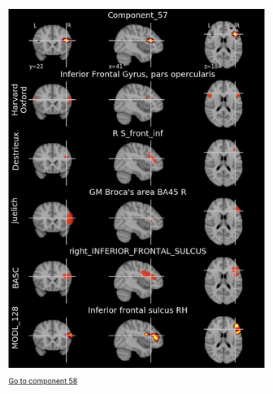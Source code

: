 


![57](preliminary/57.jpg "Component 57")

[Go to component 58](https://parietal-inria.github.io/MODL_atlas/1024/58 "Component 58")